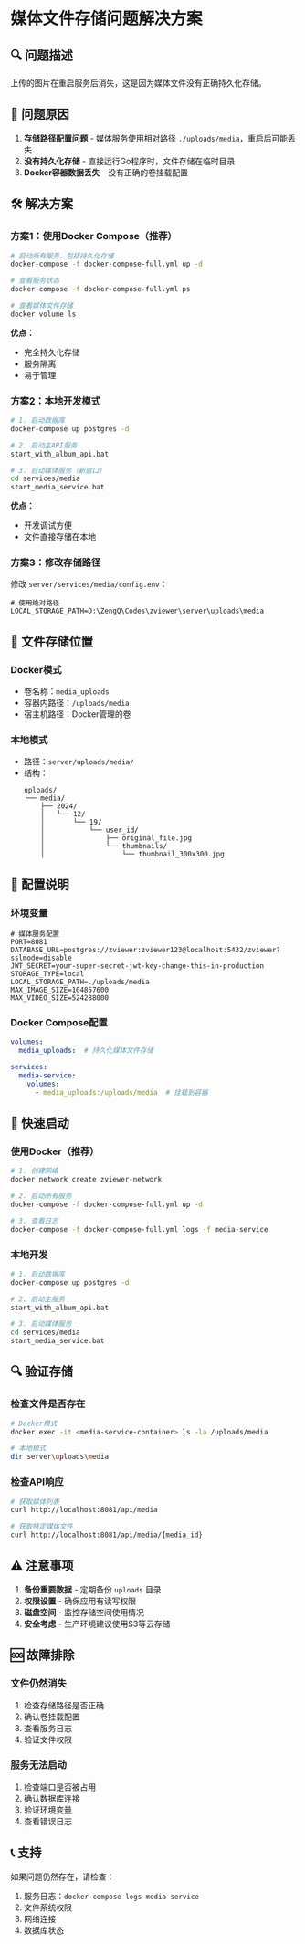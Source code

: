# 媒体文件存储问题解决方案

## 🔍 问题描述

上传的图片在重启服务后消失，这是因为媒体文件没有正确持久化存储。

## 🎯 问题原因

1. **存储路径配置问题** - 媒体服务使用相对路径 `./uploads/media`，重启后可能丢失
2. **没有持久化存储** - 直接运行Go程序时，文件存储在临时目录
3. **Docker容器数据丢失** - 没有正确的卷挂载配置

## 🛠️ 解决方案

### 方案1：使用Docker Compose（推荐）

```bash
# 启动所有服务，包括持久化存储
docker-compose -f docker-compose-full.yml up -d

# 查看服务状态
docker-compose -f docker-compose-full.yml ps

# 查看媒体文件存储
docker volume ls
```

**优点：**
- 完全持久化存储
- 服务隔离
- 易于管理

### 方案2：本地开发模式

```bash
# 1. 启动数据库
docker-compose up postgres -d

# 2. 启动主API服务
start_with_album_api.bat

# 3. 启动媒体服务（新窗口）
cd services/media
start_media_service.bat
```

**优点：**
- 开发调试方便
- 文件直接存储在本地

### 方案3：修改存储路径

修改 `server/services/media/config.env`：

```env
# 使用绝对路径
LOCAL_STORAGE_PATH=D:\ZengQ\Codes\zviewer\server\uploads\media
```

## 📁 文件存储位置

### Docker模式
- 卷名称：`media_uploads`
- 容器内路径：`/uploads/media`
- 宿主机路径：Docker管理的卷

### 本地模式
- 路径：`server/uploads/media/`
- 结构：
  ```
  uploads/
  └── media/
      ├── 2024/
      │   └── 12/
      │       └── 19/
      │           └── user_id/
      │               ├── original_file.jpg
      │               └── thumbnails/
      │                   └── thumbnail_300x300.jpg
  ```

## 🔧 配置说明

### 环境变量

```env
# 媒体服务配置
PORT=8081
DATABASE_URL=postgres://zviewer:zviewer123@localhost:5432/zviewer?sslmode=disable
JWT_SECRET=your-super-secret-jwt-key-change-this-in-production
STORAGE_TYPE=local
LOCAL_STORAGE_PATH=./uploads/media
MAX_IMAGE_SIZE=104857600
MAX_VIDEO_SIZE=524288000
```

### Docker Compose配置

```yaml
volumes:
  media_uploads:  # 持久化媒体文件存储

services:
  media-service:
    volumes:
      - media_uploads:/uploads/media  # 挂载到容器
```

## 🚀 快速启动

### 使用Docker（推荐）

```bash
# 1. 创建网络
docker network create zviewer-network

# 2. 启动所有服务
docker-compose -f docker-compose-full.yml up -d

# 3. 查看日志
docker-compose -f docker-compose-full.yml logs -f media-service
```

### 本地开发

```bash
# 1. 启动数据库
docker-compose up postgres -d

# 2. 启动主服务
start_with_album_api.bat

# 3. 启动媒体服务
cd services/media
start_media_service.bat
```

## 🔍 验证存储

### 检查文件是否存在

```bash
# Docker模式
docker exec -it <media-service-container> ls -la /uploads/media

# 本地模式
dir server\uploads\media
```

### 检查API响应

```bash
# 获取媒体列表
curl http://localhost:8081/api/media

# 获取特定媒体文件
curl http://localhost:8081/api/media/{media_id}
```

## ⚠️ 注意事项

1. **备份重要数据** - 定期备份 `uploads` 目录
2. **权限设置** - 确保应用有读写权限
3. **磁盘空间** - 监控存储空间使用情况
4. **安全考虑** - 生产环境建议使用S3等云存储

## 🆘 故障排除

### 文件仍然消失

1. 检查存储路径是否正确
2. 确认卷挂载配置
3. 查看服务日志
4. 验证文件权限

### 服务无法启动

1. 检查端口是否被占用
2. 确认数据库连接
3. 验证环境变量
4. 查看错误日志

## 📞 支持

如果问题仍然存在，请检查：
1. 服务日志：`docker-compose logs media-service`
2. 文件系统权限
3. 网络连接
4. 数据库状态
